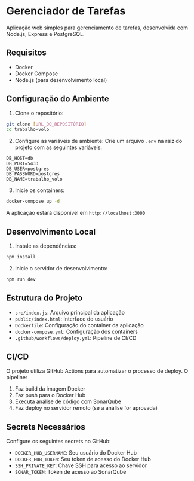 # Gerenciador de Tarefas

Aplicação web simples para gerenciamento de tarefas, desenvolvida com Node.js, Express e PostgreSQL.

## Requisitos

- Docker
- Docker Compose
- Node.js (para desenvolvimento local)

## Configuração do Ambiente

1. Clone o repositório:
```bash
git clone [URL_DO_REPOSITÓRIO]
cd trabalho-volo
```

2. Configure as variáveis de ambiente:
Crie um arquivo `.env` na raiz do projeto com as seguintes variáveis:
```
DB_HOST=db
DB_PORT=5433
DB_USER=postgres
DB_PASSWORD=postgres
DB_NAME=trabalho_volo
```

3. Inicie os containers:
```bash
docker-compose up -d
```

A aplicação estará disponível em `http://localhost:3000`

## Desenvolvimento Local

1. Instale as dependências:
```bash
npm install
```

2. Inicie o servidor de desenvolvimento:
```bash
npm run dev
```

## Estrutura do Projeto

- `src/index.js`: Arquivo principal da aplicação
- `public/index.html`: Interface do usuário
- `Dockerfile`: Configuração do container da aplicação
- `docker-compose.yml`: Configuração dos containers
- `.github/workflows/deploy.yml`: Pipeline de CI/CD

## CI/CD

O projeto utiliza GitHub Actions para automatizar o processo de deploy. O pipeline:

1. Faz build da imagem Docker
2. Faz push para o Docker Hub
3. Executa análise de código com SonarQube
4. Faz deploy no servidor remoto (se a análise for aprovada)

## Secrets Necessários

Configure os seguintes secrets no GitHub:

- `DOCKER_HUB_USERNAME`: Seu usuário do Docker Hub
- `DOCKER_HUB_TOKEN`: Seu token de acesso do Docker Hub
- `SSH_PRIVATE_KEY`: Chave SSH para acesso ao servidor
- `SONAR_TOKEN`: Token de acesso ao SonarQube 